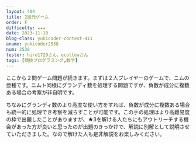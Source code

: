 ```yaml
---
layout: 404
title: 2進元ゲーム
order: F
difficulty: ★★★
date: 2023-11-10
blog-class: yukicoder-contest-411
aname: yukicoder2538
num: 2538
tester: hiro1729さん、ecotteaさん
tags: [競技プログラミング,数学]
---
```


<p>
ここから２問ゲーム問題が続きます。まずは２人プレイヤーのゲームで、ニムの亜種です。ニムト同様にグランディ数を処理する問題ですが、負数が成分に複数ある場合の考察が非自明です。
</p>
<p>
ちなみにグランディ数のより高度な使い方をすれば、負数が成分に複数ある場合も統一的に処理でき考察を減らすことが可能です。この手の処理はより高難易度の枠で出題したことがありますが、★3を解ける人たちにもアウトリーチする機会があった方が良いと思ったのが出題のきっかけで、解説に別解として説明させていただきました。なので解けた人も是非解説をお楽しみください。
</p>
